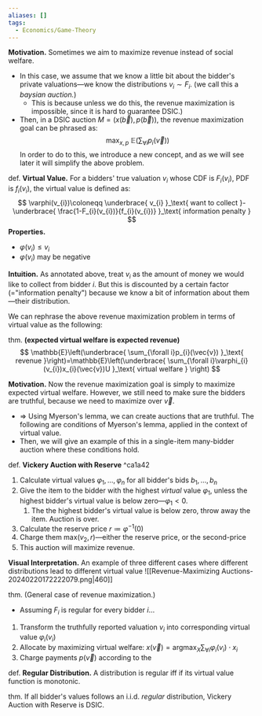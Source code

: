 ```yaml
---
aliases: []
tags:
  - Economics/Game-Theory
---
```

**Motivation.** Sometimes we aim to maximize revenue instead of social welfare.
- In this case, we assume that we know a little bit about the bidder's private valuations—we know the distributions $v_{i}\sim F_{i}$. (we call this a _baysian auction._)
	- This is because unless we do this, the revenue maximization is impossible, since it is hard to guarantee DSIC.)
- Then, in a DSIC auction $M=(x(\vec{b}),p(\vec{b}))$, the revenue maximization goal can be phrased as:
$$
\text{max}_{x,p}~\mathbb{E}\left( \sum_{\forall i} p_{i}(\vec{v})\right)
$$
In order to do to this, we introduce a new concept, and as we will see later it will simplify the above problem.

def. **Virtual Value.** For a bidders' true valuation $v_{i}$ whose CDF is $F_{i}(v_{i})$, PDF is $f_{i}(v_{i})$, the virtual value is defined as:
$$
\varphi(v_{i})\coloneqq \underbrace{ v_{i} }_\text{ want to collect }-\underbrace{ \frac{1-F_{i}(v_{i})}{f_{i}(v_{i})} }_\text{ information penalty }
$$
**Properties.**
- $\varphi(v_{i}) \leq v_{i}$
- $\varphi(v_{i})$ may be negative

**Intuition.** As annotated above, treat $v_{i}$ as the amount of money we would like to collect from bidder $i$. But this is discounted by a certain factor (="information penalty") because we know a bit of information about them—their distribution.

We can rephrase the above revenue maximization problem in terms of virtual value as the following:

thm. **(expected virtual welfare is expected revenue)**
$$
\mathbb{E}\left(\underbrace{ \sum_{\forall i}p_{i}(\vec{v}) }_\text{ revenue }\right)=\mathbb{E}\left(\underbrace{ \sum_{\forall i}\varphi_{i}(v_{i})x_{i}(\vec{v})U }_\text{ virtual welfare } \right)
$$

**Motivation.** Now the revenue maximization goal is simply to maximize expected virtual welfare. However, we still need to make sure the bidders are truthful, because we need to maximize over $\vec{v}$.
- ⇒ Using Myerson's lemma, we can create auctions that are truthful. The following are conditions of Myerson's lemma, applied in the context of virtual value.
- Then, we will give an example of this in a single-item many-bidder auction where these conditions hold.

def. **Vickery Auction with Reserve** ^ca1a42
1. Calculate virtual values $\varphi_{1},\dots,\varphi_{n}$ for all bidder's bids $b_{1},\dots,b_{n}$
2. Give the item to the bidder with the highest _virtual_ value $\varphi_{1}$, unless the highest bidder's virtual value is below zero—$\varphi_{1}<0$.
	1. The the highest bidder's virtual value is below zero, throw away the item. Auction is over.
3. Calculate the reserve price $r\coloneqq \varphi ^{-1}(0)$
4. Charge them $\text{max}(v_{2},r)$—either the reserve price, or the second-price
5. This auction will maximize revenue.

**Visual Interpretation.** An example of three different cases where different distributions lead to different virtual value
![[Revenue-Maximizing Auctions-20240220172222079.png|460]]

thm. (General case of revenue maximization.)
- Assuming $F_{i}$ is regular for every bidder $i$…
1. Transform the truthfully reported valuation $v_{i}$ into corresponding virtual value $\varphi_{i}(v_{i})$
2. Allocate by maximizing virtual welfare: $x(\vec{v})=\text{argmax}_{X} \sum_{\forall i}\varphi_{i}(v_{i})\cdot x_{i}$
3. Charge payments $p(\vec{v})$ according to the

def. **Regular Distribution.** A distribution is regular iff if its virtual value function is monotonic.

thm. If all bidder's values follows an i.i.d. _regular_ distribution, Vickery Auction with Reserve is DSIC.
